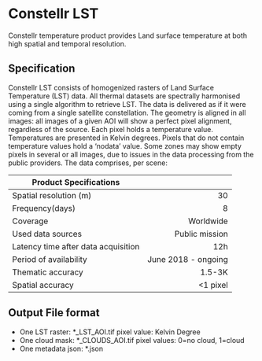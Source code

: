 # Constellr LST

Constellr temperature product provides Land surface temperature at both high spatial and temporal
resolution.


## Specification

Constellr LST consists of homogenized rasters of Land Surface Temperature (LST) data. All thermal
datasets are spectrally harmonised using a single algorithm to retrieve LST.
The data is delivered as if it were coming from a single satellite constellation.
The geometry is aligned in all images: all images of a given AOI will show a perfect pixel alignment,
regardless of the source.
Each pixel holds a temperature value. Temperatures are presented in Kelvin degrees.
Pixels that do not contain temperature values hold a ‘nodata’ value. Some zones may show empty pixels in
several or all images, due to issues in the data processing from the public providers. The data comprises,
per scene:


| Product Specifications                |                       |
|---                                    |----:                  |
| Spatial resolution (m)                | 30                    |
| Frequency(days)                       | 8                     |
| Coverage                              | Worldwide             |
| Used data sources                     | Public mission        |
| Latency time after data acquisition   | 12h                   |  
| Period of availability                | June 2018 - ongoing   |
| Thematic accuracy                     |  1.5-3K               |
| Spatial accuracy                      | <1 pixel              |


## Output File format

- One LST raster: *_LST_AOI.tif
    pixel value: Kelvin Degree
- One cloud mask: *_CLOUDS_AOI.tif
    pixel values: 0=no cloud, 1=cloud
- One metadata json: *.json